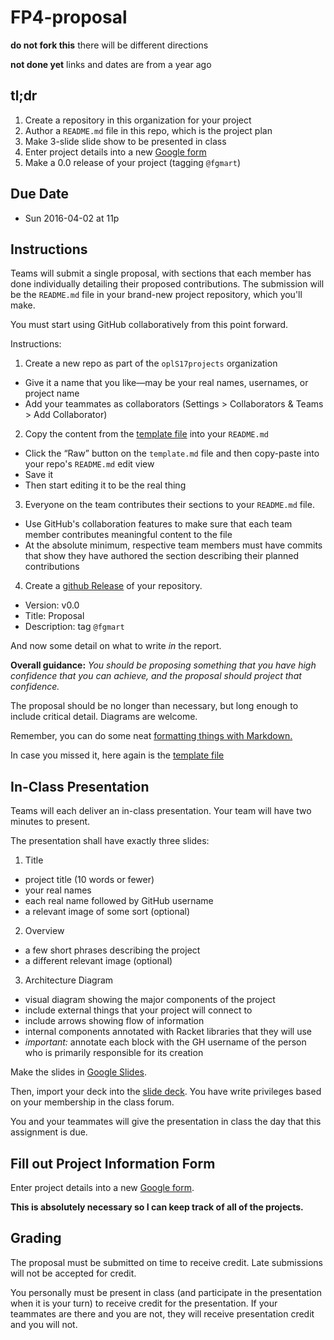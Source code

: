 # FP4-proposal

**do not fork this** there will be different directions

**not done yet** links and dates are from a year ago

## tl;dr

1. Create a repository in this organization for your project
2. Author a `README.md` file in this repo, which is the project plan
3. Make 3-slide slide show to be presented in class
4. Enter project details into a new [Google form][projform]
5. Make a 0.0 release of your project (tagging `@fgmart`)

## Due Date
* Sun 2016-04-02 at 11p

## Instructions

Teams will submit a single proposal, with sections that each member has done individually detailing their proposed contributions. The submission will be the `README.md` file in your brand-new project repository, which you'll make. 

You must start using GitHub collaboratively from this point forward. 

Instructions: 

1. Create a new repo as part of the `oplS17projects` organization
  * Give it a name that you like—may be your real names, usernames, or project name
  * Add your teammates as collaborators (Settings > Collaborators & Teams > Add Collaborator)
2. Copy the content from the [template file](template.md) into your `README.md`
  * Click the “Raw” button on the `template.md` file and then copy-paste into your repo's `README.md` edit view
  * Save it
  * Then start editing it to be the real thing
3. Everyone on the team contributes their sections to your `README.md` file.
  * Use GitHub's collaboration features to make sure that each team member contributes meaningful content to the file
  * At the absolute minimum, respective team members must have commits that show they have authored the section describing their planned contributions
4. Create a [github Release](https://help.github.com/articles/creating-releases/) of your repository. 
 * Version: v0.0
 * Title: Proposal
 * Description: tag `@fgmart`

And now some detail on what to write _in_ the report.

**Overall guidance:** *You should be proposing something that you have high confidence that you can achieve, and the proposal should project that confidence.*

The proposal should be no longer than necessary, but long enough to include critical detail. Diagrams are welcome. 

Remember, you can do some neat [formatting things with Markdown.][markdown]

In case you missed it, here again is the [template file](template.md)

## In-Class Presentation 
Teams will each deliver an in-class presentation. Your team will have two minutes to present.

The presentation shall have exactly three slides:

1. Title
  * project title (10 words or fewer)
  * your real names
  * each real name followed by GitHub username
  * a relevant image of some sort (optional)
2. Overview
  * a few short phrases describing the project
  * a different relevant image (optional)
3. Architecture Diagram 
  * visual diagram showing the major components of the project
  * include external things that your project will connect to
  * include arrows showing flow of information
  * internal components annotated with Racket libraries that they will use
  * _important:_ annotate each block with the GH username of the person who is primarily responsible for its creation

Make the slides in [Google Slides][gslides].

Then, import your deck into the [slide deck][martinslides]. You have write privileges based on your membership in the class forum.

You and your teammates will give the presentation in class the day that this assignment is due.

## Fill out Project Information Form

Enter project details into a new [Google form][projform].

**This is absolutely necessary so I can keep track of all of the projects.**

## Grading
The proposal must be submitted on time to receive credit. Late submissions will not be accepted for credit.

You personally must be present in class (and participate in the presentation when it is your turn) to receive credit for the presentation. If your teammates are there and you are not, they will receive presentation credit and you will not.


<!-- Links -->
[forum]: https://groups.google.com/forum/#!forum/uml-opl-spr17
[markdown]: https://help.github.com/articles/markdown-basics/
[gslides]:https://slides.google.com
[martinslides]:https://docs.google.com/presentation/d/1fzNX4nV4z6IkLiVBMB0YD4CctlJxR9pWXSbYTOFcQvc
[projform]:https://goo.gl/forms/Gfh9hWBgvg323j6M2
